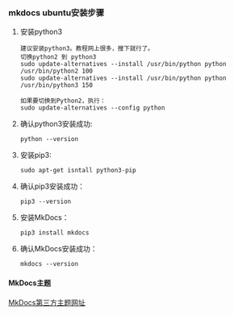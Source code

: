 ### mkdocs ubuntu安装步骤
1. 安装python3
    ```text
    建议安装python3。教程网上很多，搜下就行了。
    切换python2 到 python3
    sudo update-alternatives --install /usr/bin/python python /usr/bin/python2 100
    sudo update-alternatives --install /usr/bin/python python /usr/bin/python3 150

    如果要切换到Python2，执行：
    sudo update-alternatives --config python
    ```
1. 确认python3安装成功:
    ```
    python --version
    ```

1. 安装pip3:
    ```shell
    sudo apt-get isntall python3-pip
    ```

1. 确认pip3安装成功：
    ```
    pip3 --version
    ```
1. 安装MkDocs：
    ```
    pip3 install mkdocs
    ```
1. 确认MkDocs安装成功：
    ```
    mkdocs --version
    ```




#### MkDocs主题
[MkDocs第三方主题网址](https://github.com/mkdocs/mkdocs/wiki/MkDocs-Themes)
